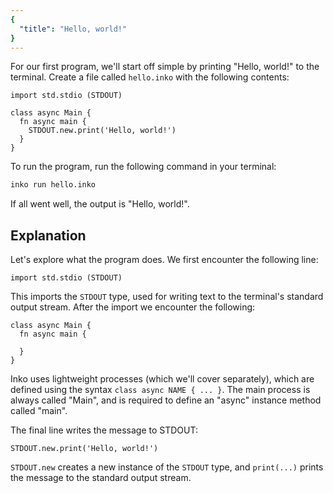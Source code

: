```yaml
---
{
  "title": "Hello, world!"
}
---
```


For our first program, we'll start off simple by printing "Hello, world!" to the
terminal. Create a file called `hello.inko` with the following contents:

```inko
import std.stdio (STDOUT)

class async Main {
  fn async main {
    STDOUT.new.print('Hello, world!')
  }
}
```

To run the program, run the following command in your terminal:

```bash
inko run hello.inko
```

If all went well, the output is "Hello, world!".

## Explanation

Let's explore what the program does. We first encounter the following line:

```inko
import std.stdio (STDOUT)
```

This imports the `STDOUT` type, used for writing text to the terminal's standard
output stream. After the import we encounter the following:

```inko
class async Main {
  fn async main {

  }
}
```

Inko uses lightweight processes (which we'll cover separately), which are
defined using the syntax `class async NAME { ... }`. The main process is always
called "Main", and is required to define an "async" instance method called
"main".

The final line writes the message to STDOUT:

```inko
STDOUT.new.print('Hello, world!')
```

`STDOUT.new` creates a new instance of the `STDOUT` type, and `print(...)`
prints the message to the standard output stream.
